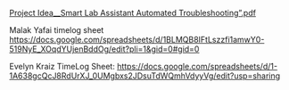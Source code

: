 [Project Idea__Smart Lab Assistant Automated Troubleshooting”.pdf](https://github.com/user-attachments/files/22603338/Project.Idea__Smart.Lab.Assistant.Automated.Troubleshooting.pdf)


Malak Yafai timelog sheet https://docs.google.com/spreadsheets/d/1BLMQB8IFtLszzfi1amwY0-519NyE_XOqdYUjenBddOg/edit?pli=1&gid=0#gid=0


Evelyn Kraiz TimeLog Sheet: https://docs.google.com/spreadsheets/d/1-1A638gcQcJ8RdUrXJ_0UMgbxs2JDsuTdWQmhVdyyVg/edit?usp=sharing 
